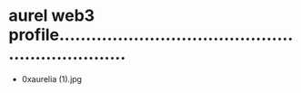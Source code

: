 # aurel web3 profile..................................................................
- 0xaurelia (1).jpg
